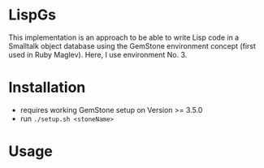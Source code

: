 # LispGs

This implementation is an approach to be able to write Lisp code in a Smalltalk object database using the GemStone environment concept (first used in Ruby Maglev). Here, I use environment No. 3.

# Installation

* requires working GemStone setup on Version >= 3.5.0
* run `./setup.sh <stoneName>`

# Usage


